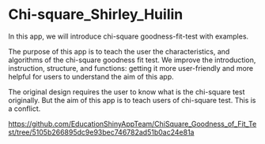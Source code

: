 # Chi-square_Shirley_Huilin

In this app, we will introduce chi-square goodness-fit-test with examples.

The purpose of this app is to teach the user the characteristics, and algorithms of the chi-square goodness fit test. We improve the introduction, instruction, structure, and functions: getting it more user-friendly and more helpful for users to understand the aim of this app. 

The original design requires the user to know what is the chi-square test originally. But the aim of this app is to teach users of chi-square test. This is a conflict. 

https://github.com/EducationShinyAppTeam/ChiSquare_Goodness_of_Fit_Test/tree/5105b266895dc9e93bec746782ad51b0ac24e81a
